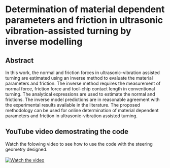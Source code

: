 # Determination of material dependent parameters and friction in ultrasonic vibration-assisted turning by inverse modelling

## Abstract
In this work, the normal and friction forces in ultrasonic-vibration assisted turning are estimated
using an inverse method to evaluate the material parameters and friction. The inverse method
requires the measurement of normal force, friction force and tool-chip contact length in
conventional turning. The analytical expressions are used to estimate the normal and frictions.
The inverse model predictions are in reasonable agreement with the experimental results
available in the literature. The proposed methodology can be used for online determination of
material dependent parameters and friction in ultrasonic-vibration assisted turning.

## YouTube video demostrating the code
Watch the folowing video to see how to use the code with the steering geometry designed.<br/>
<br/>
[![Watch the video](https://img.youtube.com/vi/rXrfaDEbyVQ/hqdefault.jpg)](https://youtu.be/rXrfaDEbyVQ)
